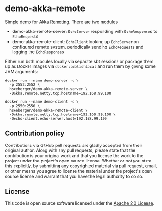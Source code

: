 # demo-akka-remote #

Simple demo for [Akka Remoting](http://doc.akka.io/docs/akka/current/scala/remoting.html). There are two modules:
- demo-akka-remote-server: `EchoServer` responding with `EchoResponse`s to `EchoRequest`s
- demo-akka-remote-client: `EchoClient` looking up `EchoServer` on configured remote system, periodically sending `EchoRequest`s and logging the `EchoResponse`s

Either run both modules locally via separate sbt sessions or package them up as Docker images via `docker:publishLocal` and run them by giving some JVM arguments:

```
docker run --name demo-server -d \
  -p 2552:2552 \
  hseeberger/demo-akka-remote-server \
  -Dakka.remote.netty.tcp.hostname=192.168.99.100

docker run --name demo-client -d \
  -p 2550:2550 \
  hseeberger/demo-akka-remote-client \
  -Dakka.remote.netty.tcp.hostname=192.168.99.100 \
  -Decho-client.echo-server.host=192.168.99.100
```

## Contribution policy ##

Contributions via GitHub pull requests are gladly accepted from their original author. Along with any pull requests, please state that the contribution is your original work and that you license the work to the project under the project's open source license. Whether or not you state this explicitly, by submitting any copyrighted material via pull request, email, or other means you agree to license the material under the project's open source license and warrant that you have the legal authority to do so.

## License ##

This code is open source software licensed under the [Apache 2.0 License]("http://www.apache.org/licenses/LICENSE-2.0.html").
